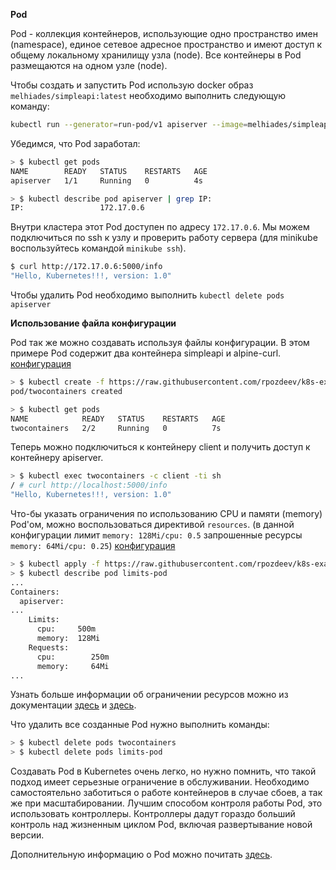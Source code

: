 **Pod**

Pod - коллекция контейнеров, использующие одно пространство имен (namespace), единое сетевое адресное пространство и имеют доступ к общему локальному хранилищу узла (node). Все контейнеры в Pod размещаются на одном узле (node).

Чтобы создать и запустить Pod использую docker образ `melhiades/simpleapi:latest` необходимо выполнить следующую команду:

```bash
kubectl run --generator=run-pod/v1 apiserver --image=melhiades/simpleapi:latest
```

Убедимся, что Pod заработал:

```bash
> $ kubectl get pods                                                                                                                
NAME        READY   STATUS    RESTARTS   AGE
apiserver   1/1     Running   0          4s

> $ kubectl describe pod apiserver | grep IP:                                                                                       
IP:                 172.17.0.6
```

Внутри кластера этот Pod доступен по адресу `172.17.0.6`. Мы можем подключиться по ssh к узлу и проверить работу сервера (для minikube воспользуйтесь командой `minikube ssh`). 

```bash
$ curl http://172.17.0.6:5000/info
"Hello, Kubernetes!!!, version: 1.0"
```

Чтобы удалить Pod необходимо выполнить ```kubectl delete pods apiserver```

**Использование файла конфигурации**

Pod так же можно создавать используя файлы конфигурации. В этом примере Pod содержит два контейнера simpleapi и alpine-curl. [конфигурация](https://raw.githubusercontent.com/rpozdeev/k8s-examples/master/configs/pod/pod.yaml)

```bash
> $ kubectl create -f https://raw.githubusercontent.com/rpozdeev/k8s-examples/master/configs/pod/pod.yaml
pod/twocontainers created

> $ kubectl get pods                                                                                                
NAME            READY   STATUS    RESTARTS   AGE
twocontainers   2/2     Running   0          7s
```

Теперь можно подключиться к контейнеру client и получить доступ к контейнеру apiserver.

```bash
> $ kubectl exec twocontainers -c client -ti sh                                                                         
/ # curl http://localhost:5000/info
"Hello, Kubernetes!!!, version: 1.0"
```

Что-бы указать ограничения по использованию CPU и памяти (memory) Pod'ом, можно воспользоваться директивой `resources`. (в данной конфигурации лимит `memory: 128Mi/cpu: 0.5` запрошенные ресурсы `memory: 64Mi/cpu: 0.25`)  [конфигурация](https://raw.githubusercontent.com/rpozdeev/k8s-examples/master/configs/pod/limits-pod.yaml)

```bash
> $ kubectl apply -f https://raw.githubusercontent.com/rpozdeev/k8s-examples/master/configs/pod/limits-pod.yaml
> $ kubectl describe pod limits-pod  
...
Containers:
  apiserver:
...
    Limits:
      cpu:     500m
      memory:  128Mi
    Requests:
      cpu:        250m
      memory:     64Mi
...
```

Узнать больше информации об ограничении ресурсов можно из документации [здесь](https://kubernetes.io/docs/tasks/configure-pod-container/assign-memory-resource/) и [здесь](https://kubernetes.io/docs/concepts/configuration/manage-compute-resources-container/).

Что удалить все созданные Pod нужно выполнить команды:

```bash
> $ kubectl delete pods twocontainers
> $ kubectl delete pods limits-pod
```

Создавать Pod в Kubernetes очень легко, но нужно помнить, что такой подход имеет серьезные ограничение в обслуживании. Необходимо самостоятельно заботиться о работе контейнеров в случае сбоев, а так же при масштабировании. Лучшим способом контроля работы Pod, это использовать контроллеры. Контроллеры дадут гораздо больший контроль над жизненным циклом Pod, включая развертывание новой версии.

Дополнительную информацию о Pod можно почитать [здесь](https://kubernetes.io/docs/concepts/workloads/pods/pod/).